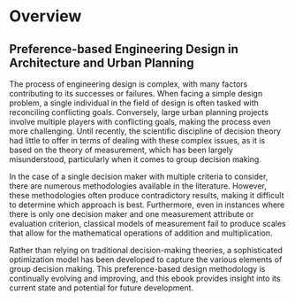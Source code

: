 # Overview

##  Preference-based Engineering Design in Architecture and Urban Planning

The process of engineering design is complex, with many factors contributing to its successes or failures. When facing a simple design problem, a single individual in the field of design is often tasked with reconciling conflicting goals. Conversely, large urban planning projects involve multiple players with conflicting goals, making the process even more challenging. Until recently, the scientific discipline of decision theory had little to offer in terms of dealing with these complex issues, as it is based on the theory of measurement, which has been largely misunderstood, particularly when it comes to group decision making.

In the case of a single decision maker with multiple criteria to consider, there are numerous methodologies available in the literature. However, these methodologies often produce contradictory results, making it difficult to determine which approach is best. Furthermore, even in instances where there is only one decision maker and one measurement attribute or evaluation criterion, classical models of measurement fail to produce scales that allow for the mathematical operations of addition and multiplication.

Rather than relying on traditional decision-making theories, a sophisticated optimization model has been developed to capture the various elements of group decision making. This preference-based design methodology is continually evolving and improving, and this ebook provides insight into its current state and potential for future development.